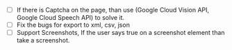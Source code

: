 - [ ] If there is Captcha on the page, than use (Google Cloud Vision API, Google Cloud Speech API) to solve it.
- [ ] Fix the bugs for export to xml, csv, json
- [ ] Support Screenshots, If the user says true on a screenshot element than take a screenshot.
